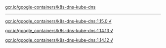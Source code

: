[gcr.io/google-containers/k8s-dns-kube-dns](https://hub.docker.com/r/sqeven/k8s-dns-kube-dns/tags/) 

----
[gcr.io/google_containers/k8s-dns-kube-dns:1.15.0 √](https://hub.docker.com/r/sqeven/k8s-dns-kube-dns/tags/)

[gcr.io/google_containers/k8s-dns-kube-dns:1.14.13 √](https://hub.docker.com/r/sqeven/k8s-dns-kube-dns/tags/)

[gcr.io/google_containers/k8s-dns-kube-dns:1.14.12 √](https://hub.docker.com/r/sqeven/k8s-dns-kube-dns/tags/)

